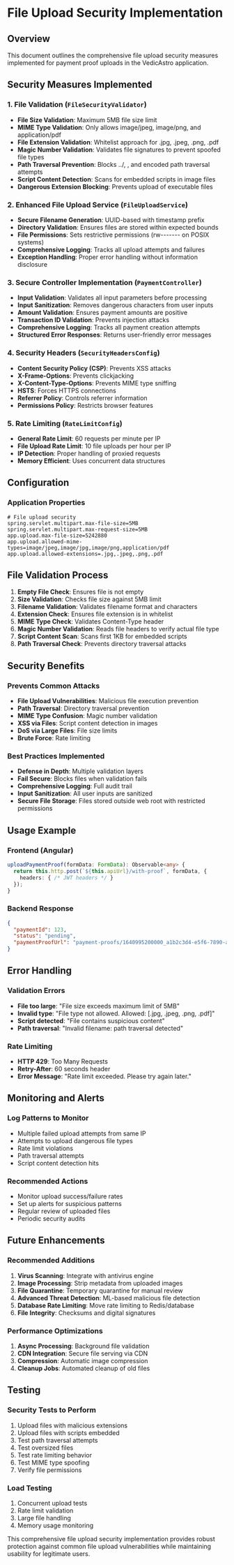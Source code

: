 # File Upload Security Implementation

## Overview
This document outlines the comprehensive file upload security measures implemented for payment proof uploads in the VedicAstro application.

## Security Measures Implemented

### 1. File Validation (`FileSecurityValidator`)
- **File Size Validation**: Maximum 5MB file size limit
- **MIME Type Validation**: Only allows image/jpeg, image/png, and application/pdf
- **File Extension Validation**: Whitelist approach for .jpg, .jpeg, .png, .pdf
- **Magic Number Validation**: Validates file signatures to prevent spoofed file types
- **Path Traversal Prevention**: Blocks ../, \, and encoded path traversal attempts
- **Script Content Detection**: Scans for embedded scripts in image files
- **Dangerous Extension Blocking**: Prevents upload of executable files

### 2. Enhanced File Upload Service (`FileUploadService`)
- **Secure Filename Generation**: UUID-based with timestamp prefix
- **Directory Validation**: Ensures files are stored within expected bounds
- **File Permissions**: Sets restrictive permissions (rw------- on POSIX systems)
- **Comprehensive Logging**: Tracks all upload attempts and failures
- **Exception Handling**: Proper error handling without information disclosure

### 3. Secure Controller Implementation (`PaymentController`)
- **Input Validation**: Validates all input parameters before processing
- **Input Sanitization**: Removes dangerous characters from user inputs
- **Amount Validation**: Ensures payment amounts are positive
- **Transaction ID Validation**: Prevents injection attacks
- **Comprehensive Logging**: Tracks all payment creation attempts
- **Structured Error Responses**: Returns user-friendly error messages

### 4. Security Headers (`SecurityHeadersConfig`)
- **Content Security Policy (CSP)**: Prevents XSS attacks
- **X-Frame-Options**: Prevents clickjacking
- **X-Content-Type-Options**: Prevents MIME type sniffing
- **HSTS**: Forces HTTPS connections
- **Referrer Policy**: Controls referrer information
- **Permissions Policy**: Restricts browser features

### 5. Rate Limiting (`RateLimitConfig`)
- **General Rate Limit**: 60 requests per minute per IP
- **File Upload Rate Limit**: 10 file uploads per hour per IP
- **IP Detection**: Proper handling of proxied requests
- **Memory Efficient**: Uses concurrent data structures

## Configuration

### Application Properties
```properties
# File upload security
spring.servlet.multipart.max-file-size=5MB
spring.servlet.multipart.max-request-size=5MB
app.upload.max-file-size=5242880
app.upload.allowed-mime-types=image/jpeg,image/jpg,image/png,application/pdf
app.upload.allowed-extensions=.jpg,.jpeg,.png,.pdf
```

## File Validation Process

1. **Empty File Check**: Ensures file is not empty
2. **Size Validation**: Checks file size against 5MB limit
3. **Filename Validation**: Validates filename format and characters
4. **Extension Check**: Ensures file extension is in whitelist
5. **MIME Type Check**: Validates Content-Type header
6. **Magic Number Validation**: Reads file headers to verify actual file type
7. **Script Content Scan**: Scans first 1KB for embedded scripts
8. **Path Traversal Check**: Prevents directory traversal attacks

## Security Benefits

### Prevents Common Attacks
- **File Upload Vulnerabilities**: Malicious file execution prevention
- **Path Traversal**: Directory traversal prevention
- **MIME Type Confusion**: Magic number validation
- **XSS via Files**: Script content detection in images
- **DoS via Large Files**: File size limits
- **Brute Force**: Rate limiting

### Best Practices Implemented
- **Defense in Depth**: Multiple validation layers
- **Fail Secure**: Blocks files when validation fails
- **Comprehensive Logging**: Full audit trail
- **Input Sanitization**: All user inputs are sanitized
- **Secure File Storage**: Files stored outside web root with restricted permissions

## Usage Example

### Frontend (Angular)
```typescript
uploadPaymentProof(formData: FormData): Observable<any> {
  return this.http.post(`${this.apiUrl}/with-proof`, formData, {
    headers: { /* JWT headers */ }
  });
}
```

### Backend Response
```json
{
  "paymentId": 123,
  "status": "pending",
  "paymentProofUrl": "payment-proofs/1640995200000_a1b2c3d4-e5f6-7890-abcd-ef1234567890.jpg"
}
```

## Error Handling

### Validation Errors
- **File too large**: "File size exceeds maximum limit of 5MB"
- **Invalid type**: "File type not allowed. Allowed: [.jpg, .jpeg, .png, .pdf]"
- **Script detected**: "File contains suspicious content"
- **Path traversal**: "Invalid filename: path traversal detected"

### Rate Limiting
- **HTTP 429**: Too Many Requests
- **Retry-After**: 60 seconds header
- **Error Message**: "Rate limit exceeded. Please try again later."

## Monitoring and Alerts

### Log Patterns to Monitor
- Multiple failed upload attempts from same IP
- Attempts to upload dangerous file types
- Rate limit violations
- Path traversal attempts
- Script content detection hits

### Recommended Actions
- Monitor upload success/failure rates
- Set up alerts for suspicious patterns
- Regular review of uploaded files
- Periodic security audits

## Future Enhancements

### Recommended Additions
1. **Virus Scanning**: Integrate with antivirus engine
2. **Image Processing**: Strip metadata from uploaded images
3. **File Quarantine**: Temporary quarantine for manual review
4. **Advanced Threat Detection**: ML-based malicious file detection
5. **Database Rate Limiting**: Move rate limiting to Redis/database
6. **File Integrity**: Checksums and digital signatures

### Performance Optimizations
1. **Async Processing**: Background file validation
2. **CDN Integration**: Secure file serving via CDN
3. **Compression**: Automatic image compression
4. **Cleanup Jobs**: Automated cleanup of old files

## Testing

### Security Tests to Perform
1. Upload files with malicious extensions
2. Upload files with scripts embedded
3. Test path traversal attempts
4. Test oversized files
5. Test rate limiting behavior
6. Test MIME type spoofing
7. Verify file permissions

### Load Testing
1. Concurrent upload tests
2. Rate limit validation
3. Large file handling
4. Memory usage monitoring

This comprehensive file upload security implementation provides robust protection against common file upload vulnerabilities while maintaining usability for legitimate users.

